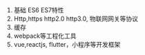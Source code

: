 1. 基础 ES6 ES7特性
2. Http,https http2.0 http3.0, 物联网网关等协议
3. 缓存
4. webpack等工程化工具
5. vue,reactjs, flutter，小程序等开发框架
